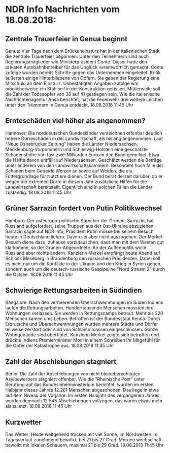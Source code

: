 # NDR Info Nachrichten vom 18.08.2018:


## Zentrale Trauerfeier in Genua beginnt
Genua: Vier Tage nach dem Brückeneinsturz hat in der italienischen Stadt die zentrale Trauerfeier begonnen. Unter den Teilnehmern sind auch Regierungsmitglieder wie Ministerpräsident Conte. Dieser hatte den privaten Autobahnbetreiber für das Unglück verantwortlich gemacht. Conte zufolge wurden bereits Schritte gegen das Unternehmen eingeleitet. Kritik äußerten einige Hinterbliebene von Opfern. Sie geben der Regierung eine Mitschuld an dem Einsturz. Unbestätigten Angaben zufolge war möglicherweise ein Stahlseil in der Konstruktion gerissen. Mittlerweile soll die Zahl der Todesopfer von 38 auf 41 gestiegen sein. Wie die italienische Nachrichtenagentur Ansa berichtet, hat die Feuerwehr drei weitere Leichen unter den Trümmern in Genua entdeckt. 18.08.2018 11:45 Uhr 

## Ernteschäden viel höher als angenommen?
Hannover: Die norddeutschen Bundesländer verzeichnen offenbar deutlich höhere Dürreschäden in der Landwirtschaft, als bislang angenommen. Laut "Neue Osnabrücker Zeitung" haben die Länder Niedersachsen, Mecklenburg-Vorpommern und Schleswig-Holstein eine geschätzte Schadenshöhe von fast zwei Milliarden Euro an den Bund gemeldet. Etwa die Hälfte davon entfällt auf Niedersachsen. Geschätzt werden die Beträge unter anderem von den Landwirtschaftskammern. Besonders hoch falle der Schaden beim Getreide Weizen an sowie auf Weiden, die als Futtergrundlage für Nutztiere dienen. Der Bund berät derzeit darüber, ob er wegen der extremen Dürre in diesem Jahr zusätzliche Hilfen für die Landwirtschaft bereitstellt. Eigentlich sind in solchen Fällen die Länder zuständig. 18.08.2018 11:45 Uhr 

## Grüner Sarrazin fordert von Putin Politikwechsel
Hamburg:	Der osteuropa-politische Sprecher der Grünen, Sarrazin, hat Russland aufgefordert, seine Truppen aus der Ost-Ukraine abzuziehen. Sarrazin sagte auf NDR Info, Präsident Putin müsse bei seinem Besuch heute in Deutschland liefern. Davon sei aber nicht auszugehen. Der Merkel-Besuch diene dazu, zuhause vorzutäuschen, dass man mit dem Westen gut klarkomme, so der Grünen-Abgeordnete. An der Außenpolitik wolle Russland aber nichts ändern. Kanzlerin Merkel empfängt heute Abend auf Schloss Meseberg in Brandenburg den russischen Präsidenten. Dabei soll es nicht nur um die Konflikte in der Ukraine und den Krieg in Syrien gehen, sondern auch um die deutsch-russische Gaspipeline "Nord Stream 2" durch die Ostsee. 18.08.2018 11:45 Uhr 

## Schwierige Rettungsarbeiten in Südindien
Bangalore: Nach den verheerenden Überschwemmungen im Süden Indiens laufen die Rettungsarbeiten. Hunderttausende Menschen mussten ihre Wohnungen verlassen. Sie werden in Rettungscamps betreut. Mehr als 320 Menschen kamen ums Leben. Betroffen ist der Bundesstaat Kerala. Durch Erdrutsche und Überschwemmungen wurden mehrere Städte und Dörfer teilweise zerstört oder sind von Schlammmassen eingeschlossen. Ganze Wohngebäude sind überflutet. Kanzlerin Merkel zeigte sich betroffen und drückte Indiens Premierminister Modi in einem Schreiben ihr Mitgefühl für die Opfer der Katastrophe aus. 18.08.2018 11:45 Uhr 

## Zahl der Abschiebungen stagniert
Berlin:	Die Zahl der Abschiebungen von nicht bleibeberechtigten Asylbewerbern stagniert offenbar. Wie die "Rheinische Post" unter Berufung auf das Bundesinnenministerium berichtet, wurden im ersten Halbjahr dieses Jahres 12.261 Menschen abgeschoben. Das liege in etwa auf dem Niveau der Vorjahre. Im ersten Halbjahr des vergangenen Jahres wurden demnach 12.545 Abschiebungen vollzogen, das waren etwas mehr als zuletzt. 18.08.2018 11:45 Uhr 

## Kurzwetter
Das Wetter: Heute weitgehend trocken mit viel Sonne, im Nordwesten im Tagesverlauf zunehmend bewölkt, bei 21 bis 27 Grad. Morgen wechselhaft bewölkt mit lokalen Schauern, maximal 21 bis 29 Grad. 18.08.2018 11:45 Uhr 
